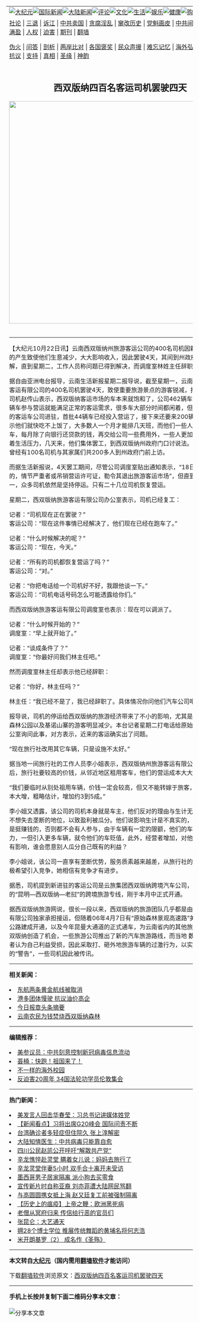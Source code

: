 <a name="1" id="1" target="_blank"></a><span id="1"></span>
<table align=center border="0"><tr><td colspan="2" VALIGN=TOP><a href="https://github.com/kpywf293/djy/blob/master/gb/nsc413.md#1"><img src="https://raw.githubusercontent.com/kpywf293/www/master/t/djy/1.jpg" title="大纪元"></a><a href="https://github.com/kpywf293/djy/blob/master/gb/n24hr.md#1"><img src="https://raw.githubusercontent.com/kpywf293/www/master/t/djy/3.jpg" title="国际新闻"></a><a href="https://github.com/kpywf293/djy/blob/master/gb/nsc413.md#1"><img src="https://raw.githubusercontent.com/kpywf293/www/master/t/djy/4.jpg" title="大陆新闻"></a><a href="https://github.com/kpywf293/djy/blob/master/gb/news392.md#1"><img src="https://raw.githubusercontent.com/kpywf293/www/master/t/djy/5.jpg" title="评论"></a><a href="https://github.com/kpywf293/djy/blob/master/gb/news2007.md#1"><img src="https://raw.githubusercontent.com/kpywf293/www/master/t/djy/6.jpg" title="文化"></a><a href="https://github.com/kpywf293/djy/blob/master/gb/news2008.md#1"><img src="https://raw.githubusercontent.com/kpywf293/www/master/t/djy/7.jpg" title="生活"></a><a href="https://github.com/kpywf293/djy/blob/master/gb/ncyule.md#1"><img src="https://raw.githubusercontent.com/kpywf293/www/master/t/djy/8.jpg" title="娱乐"></a><a href="https://github.com/kpywf293/djy/blob/master/gb/nsc1002.md#1"><img src="https://raw.githubusercontent.com/kpywf293/www/master/t/djy/9.jpg" title="健康"><a href="https://www.youlucky.com"><img src="https://raw.githubusercontent.com/kpywf293/www/master/t/djy/10.jpg" title="购物"></a><a href="https://donate.epochtimes.com/?utm_medium=epochtimes&utm_source=referral&utm_campaign=donate_button_djyarticleheader"><img src="https://raw.githubusercontent.com/kpywf293/www/master/t/djy/12.jpg" title="捐款"></a></td></tr>
<tr><td colspan="2" VALIGN=TOP><a target="_blank" href="https://github.com/kpywf293/djy/blob/master/gb/9p.md#1">社论</a> | <a target="_blank" href="https://github.com/kpywf293/djy/blob/master/gb/nf5657.md#1">三退</a> | <a target="_blank" href="https://github.com/kpywf293/djy/blob/master/gb/nf6124.md#1">诉江</a> | <a target="_blank" href="https://github.com/kpywf293/djy/blob/master/gb/nf1176117.md#1">中共卖国</a> | <a target="_blank" href="https://github.com/kpywf293/djy/blob/master/gb/nf5773.md#1">贪腐淫乱</a> | <a target="_blank" href="https://github.com/kpywf293/djy/blob/master/gb/nf1176115.md#1">窜改历史</a> | <a target="_blank" href="https://github.com/kpywf293/djy/blob/master/gb/nf1176107.md#1">党魁画皮</a> | <a target="_blank" href="https://github.com/kpywf293/djy/blob/master/gb/nf1320400.md#1">中共间谍</a> | <a target="_blank" href="https://github.com/kpywf293/djy/blob/master/gb/nf1176114.md#1">破坏传统</a> | <a target="_blank" href="https://github.com/kpywf293/ntdtv/blob/master/gb/prog447_1.md#1">恶贯满盈</a> | <a target="_blank" href="https://github.com/kpywf293/djy/blob/master/gb/ncid278.md#1">人权</a> | <a target="_blank" href="https://github.com/kpywf293/djy/blob/master/gb/nf1176111.md#1">迫害</a> | <a target="_blank" href="https://gitlab.com/szzdlab/mh-qikan/blob/master/README.md#1">期刊</a> | <a target="_blank" href="https://github.com/kpywf293/www/blob/master/README.md?zsrh#8">翻墙</a></p><p><a target="_blank" href="https://github.com/kpywf293/djy/blob/master/gb/nf5562.md#1">伪火</a> | <a target="_blank" href="https://github.com/kpywf293/djy/blob/master/gb/nf4378.md#1">问答</a> | <a target="_blank" href="https://github.com/kpywf293/djy/blob/master/gb/nf5792.md#1">剖析</a> | <a target="_blank" href="https://github.com/kpywf293/djy/blob/master/gb/nf5735.md#1">两岸比对</a> | <a target="_blank" href="https://github.com/kpywf293/djy/blob/master/gb/nf6119.md#1">各国褒奖</a> | <a target="_blank" href="https://github.com/kpywf293/djy/blob/master/gb/nf6120.md#1">民众声援</a> | <a target="_blank" href="https://github.com/kpywf293/djy/blob/master/gb/nf1188594.md#1">难忘记忆</a> | <a target="_blank" href="https://github.com/kpywf293/djy/blob/master/gb/nf3180.md#1">海外弘传</a> | <a target="_blank" href="https://github.com/kpywf293/djy/blob/master/gb/nf5410.md#1">万人上访</a> | <a target="_blank" href="https://github.com/kpywf293/ntdtv/blob/master/gb/prog1530_1.md#1">和平抗议</a> | <a target="_blank" href="https://github.com/kpywf293/djy/blob/master/gb/nf4386.md#1">支持</a> | <a target="_blank" href="https://github.com/kpywf293/djy/blob/master/gb/nf4389.md#1">真相</a> | <a target="_blank" href="https://github.com/kpywf293/djy/blob/master/gb/nf5790.md#1">圣缘</a> | <a target="_blank" href="https://github.com/kpywf293/djy/blob/master/gb/nf4786.md#1">神韵</a></td></tr>
<tr><td VALIGN=TOP width="626"><h2 align=center>西双版纳四百名客运司机罢驶四天</h2>
<img width="600" src="https://i.epochtimes.com/assets/uploads/2020/03/GettyImages-1188708561-320x200.jpg" />
<h6></h6>
<hr>
	<p>【大纪元10月22日讯】云南<ahref="https://github.com/kpywf293/djy/blob/master/gb/tag/%E8%A5%BF%E5%8F%8C%E7%89%88%E7%BA%B3.md#1">西双版纳</a>州旅游客运公司的400名司机因新的客运公司的产生致使他们生意减少，大大影响收入，因此<ahref="https://github.com/kpywf293/djy/blob/master/gb/tag/%E7%BD%A2%E9%A9%B6.md#1">罢驶</a>4天，其间到州政府上访，据了解，直到星期二，工作人员称问题已得到解决，而调度室林姓主任辞职。 </p>
<p>据自由亚洲电台报导，云南生活新报星期二报导说，截至星期一，云南<ahref="https://github.com/kpywf293/djy/blob/master/gb/tag/%E8%A5%BF%E5%8F%8C%E7%89%88%E7%BA%B3.md#1">西双版纳</a>旅游客运有限公司的400名司机<ahref="https://github.com/kpywf293/djy/blob/master/gb/tag/%E7%BD%A2%E9%A9%B6.md#1">罢驶</a>4天，致使重要旅游景点的游客锐减，报导引述<ahref="https://github.com/kpywf293/djy/blob/master/gb/tag/%E5%AE%A2%E8%BF%90%E5%8F%B8%E6%9C%BA.md#1">客运司机</a>赵传山表示，西双版纳客运市场的车本来就饱和了，公司462辆车中只需要200辆车参与营运就能满足正常的客运需求，很多车大部分时间都闲着，但是现在又有新的客运车公司进驻，首批44辆车已经投入营运了，接下来还要来200辆车。司机们表示他们就快吃不上饭了，大多数人一个月才能排几天班，而他们一些人是自己买的车，每月除了向银行还贷款的钱，再交给公司一些费用外，一些人更加倒贴钱。面对着生活压力，几天来，他们集体罢工，到西双版纳州政府门口讨说法。在本月17日，曾经有100名司机与其家属们共200多人到州政府门前上访。</p>
<p>而据生活新报说，4天罢工期间，尽管公司调度室贴出通知表示，“18日前不恢复营运的，情节严重者或吊销营运许可证，勒令其退出旅游客运市场”，但直到20日星期一，众多司机依然是坚持停运。只有二十几位司机恢复营运。</p>
<p>星期二，西双版纳旅游客运有限公司办公室表示，司机已经复工：</p>
<p>记者：“司机现在正在罢驶？”<br />客运公司：“现在这件事情已经解决了，他们现在已经在跑车了。”</p>
<p>记者：“什么时候解决的呢？”<br />客运公司：“现在，今天。”</p>
<p>记者：“所有的司机都恢复营运了吗？”<br />客运公司：“对。”</p>
<p>记者：“你把电话给一个司机好不好，我跟他谈一下。”<br />客运公司：“司机电话号码怎么可能透露给你们。”</p>
<p>而西双版纳旅游客运有限公司调度室也表示：现在可以调派了。</p>
<p>记者：“什么时候开始的？”<br />调度室：“早上就开始了。”</p>
<p>记者：“谈成条件了？”<br />调度室：“你最好问我们林主任吧。”</p>
<p>然而调度室林主任却表示他已经辞职：</p>
<p>记者：“你好，林主任吗？”</p>
<p>林主任：“我已经不是了，我已经辞职了。具体情况你问他们汽车公司吧。”</p>
<p>报导说，司机的停运给西双版纳的旅游经济带来了不小的影响，尤其是野猪谷、原始森林公园以及基诺山寨的游客明显减少。本台记者星期二打电话给原始森林公园的办公室询问此事，对方表示，近来的客运确实出了问题。</p>
<p>“现在旅行社改用其它车辆，只是设施不太好。”</p>
<p>据当地一间旅行社的工作人员李小姐表示，西双版纳州旅游客运有限公司的司机罢工后，旅行社要较高的价钱，从邻近地区租用客车，他们的营运成本大大提高。她说：</p>
<p>“我们要临时从别处祖用车辆，价钱一定会较高，但又不能转嫁于旅客，以致我们的成本大增，粗略估计，增加约3到5成。”</p>
<p>李小姐又透露，该公司的司机本身就是车主，他们反对的理由与生计无关，最重要是不想失去垄断的地位，以致盈利被瓜分。他们说影响生计是不真实的，其实这个行业是挺赚钱的，否则都不会有人参与，由于车辆有一定的限额，他们的车牌有增值能力，一但引入更多车辆，就令他们的车贬值，此外，经营者增加，对他们的收入亦会有影响，谁会愿意别人瓜分自己既有的利益？</p>
<p>李小姐说，该公司一直享有垄断优势，服务质素越来越差，从旅行社的立场而言，是极希望引入竞争，她相信有竞争才有进步。</p>
<p>据悉，司机提到新进驻的客运公司是云旅集团西双版纳跨境汽车公司，该公司推出的“昆明—西双版纳—老挝”的跨境旅游专线，刚于本月中正式开通。</p>
<p>据西双版纳旅游网说，很长一段以来，西双版纳的旅游团队几乎都是由该家旅游客运有限公司独家承担接运，但随着06年4月7日有“原始森林景观高速路”美誉的思小高速公路建成开通，以及今年昆曼大通道的正式通车，为云南省内的其他旅游企业进入西双版纳创造了机会，一些旅游公司推出了新的汽车旅游路线，而当地 数旅游车的经营者认为自己利益受损，因此采取打、砸外地旅游车辆的过激行为，以实行对外地车的“警告”，一些司机因此被传讯。<font color=#ffffff>(http://www.dajiyuan.com)</font></p>
	
<hr>


<strong>相关新闻：</strong>
<li><a href="https://github.com/kpywf293/djy/blob/master/gb/8/4/18/n2086346.md#1">东航两条黄金航线被取消</a></li>
<li><a href="https://github.com/kpywf293/djy/blob/master/gb/8/6/10/n2148810.md#1">港多团体慢驶 抗议油价高企</a></li>
<li><a href="https://github.com/kpywf293/djy/blob/master/gb/8/6/11/n2150182.md#1">今日报章头条摘要</a></li>
<li><a href="https://github.com/kpywf293/djy/blob/master/gb/8/6/28/n2171750.md#1">云南农民为钱焚烧西双版纳森林</a></li>
<hr>


<strong>编辑推荐：</strong>
<li><a href="https://github.com/onzhi266/djy/blob/master/gb/20/2/22/n11887949.md#1">美参议员：中共刻意控制新冠病毒信息流动</a></li>
<li><a href="https://github.com/tsiac2612/djy/blob/master/gb/19/2/7/n11029582.md#1" target="_blank">荟楠：快跑！祖国来了！</a></li><li><a href="https://github.com/kpywf293/djy/blob/master/gb/18/6/9/n10469652.md?dfh#1" target="_blank">不一样的海外校园</a></li><li><a href="https://github.com/tsiac2612/djy/blob/master/gb/19/8/30/n11489082.md#1" target="_blank">反迫害20周年 34国法轮功学员伦敦集会</a></li>
<hr>

<strong>热门新闻：</strong>
<li><a href="https://github.com/kpywf293/djy/blob/master/gb/20/3/26/n11977635.md#1">美发言人回击华春莹：习总书记讲媒体姓党</a></li>
<li><a href="https://github.com/kpywf293/djy/blob/master/gb/20/3/25/n11974512.md#1">【新闻看点】习将出席G20峰会 国际问责不断</a></li>
<li><a href="https://github.com/kpywf293/djy/blob/master/gb/20/3/26/n11977140.md#1">台湾确诊者多轻症但住院久 张上淳解密</a></li>
<li><a href="https://github.com/kpywf293/djy/blob/master/gb/20/3/26/n11975414.md#1">大陆知情医生：中共病毒只能靠自愈</a></li>
<li><a href="https://github.com/kpywf293/djy/blob/master/gb/20/3/26/n11977926.md#1">四川公民赵凯公开呼吁“解散共产党”</a></li>
<li><a href="https://github.com/kpywf293/djy/blob/master/gb/20/3/25/n11973180.md#1">辛龙憔悴赴灵堂 瞒着女儿说：妈妈去旅行了</a></li>
<li><a href="https://github.com/kpywf293/djy/blob/master/gb/20/3/25/n11973870.md#1">辛龙灵堂伴妻5小时 双手合十离开未受访</a></li>
<li><a href="https://github.com/kpywf293/djy/blob/master/gb/20/3/26/n11976245.md#1">墨西哥男子居家隔离 派小狗去买零食</a></li>
<li><a href="https://github.com/kpywf293/djy/blob/master/gb/20/3/24/n11971575.md#1">宣传新片时自称亚裔 刘亦菲遭大陆网民骂翻</a></li>
<li><a href="https://github.com/kpywf293/djy/blob/master/gb/20/3/25/n11974278.md#1">与高圆圆携女抵上海 赵又廷复工前被强制隔离</a></li>
<li><a href="https://github.com/kpywf293/djy/blob/master/gb/20/2/27/n11900217.md#1">【历史上的瘟疫】上帝之鞭：欧洲黑死病</a></li>
<li><a href="https://github.com/kpywf293/djy/blob/master/gb/20/3/24/n11970004.md#1">老僧从冥府归来 传信给行恶的官员们</a></li>
<li><a href="https://github.com/kpywf293/djy/blob/master/gb/20/3/25/n11974130.md#1">张昆仑：大艺通天</a></li>
<li><a href="https://github.com/kpywf293/djy/blob/master/gb/20/3/18/n11950234.md#1">拥28个博士学位 推展传统舞蹈的黄埔名将何志浩</a></li>
<li><a href="https://github.com/kpywf293/djy/blob/master/gb/13/2/3/n3792263.md#1">米开朗基罗（2） 成名作《圣殇》</a></li>
<hr>

<strong>本文转自<a href="https://www.epochtimes.com">大纪元</a>（国内需用<a href="https://github.com/kpywf293/www/blob/master/README.md#8">翻墙软件</a>才能访问）</strong><p>下载<a href="https://github.com/kpywf293/www/blob/master/README.md#8">翻墙软件</a>浏览原文：<a href="https://www.epochtimes.com/gb/8/10/22/n2304914.htm">西双版纳四百名客运司机罢驶四天</a></p><hr>

<strong>手机上长按并复制下面二维码分享本文章：</strong><br><br><img src="http://d1p1.ip.zn2.us/v.php?action=qrcode&url=https://github.com/kpywf293/djy/blob/master/gb/8/10/22/n2304914.md%231" title="分享本文章"></td><td VALIGN=TOP><a href="https://github.com/kpywf293/djy/blob/master/gb/16/1/21/n4622075.md?dfh#1" target="_blank"><img src="https://raw.githubusercontent.com/kpywf293/djy/master/gb/300/wei-f1.jpg" title="中共的伪火骗局"  alt="中共的伪火骗局"></a><br><a href="https://github.com/kpywf293/www/blob/master/README.md?dfh#9" target="_blank"><img src="https://raw.githubusercontent.com/kpywf293/djy/master/gb/300/yong-h.jpg" title="永恒的见证"  alt="永恒的见证"></a><br><a href="https://github.com/kpywf293/djy/blob/master/gb/13/9/29/n3974789.md?dfh#1" target="_blank"><img src="https://raw.githubusercontent.com/kpywf293/djy/master/gb/300/shang-lnz.jpg" title="善良女子被中共投男牢"  alt="善良女子被中共投男牢"></a><br><a href="https://github.com/kpywf293/djy/blob/master/gb/16/3/16/n4663449.md?dfh#1" target="_blank"><img src="https://raw.githubusercontent.com/kpywf293/djy/master/gb/300/huo-z3.jpg" title="警卫目击活摘器官"  alt="警卫目击活摘器官"></a><br><a href="https://github.com/kpywf293/djy/blob/master/gb/16/8/7/n8177641.md?dfh#1" target="_blank"><img src="https://raw.githubusercontent.com/kpywf293/djy/master/gb/300/huo-z4.jpg" title="证人描述活摘恐怖"  alt="证人描述活摘恐怖"></a><br><a href="https://github.com/kpywf293/djy/blob/master/gb/10/4/19/n2881569.md?dfh#1" target="_blank"><img src="https://raw.githubusercontent.com/kpywf293/djy/master/gb/300/huo-z1.jpg" title="揭开活摘器官黑幕"  alt="揭开活摘器官黑幕"></a><br><a href="https://github.com/kpywf293/djy/blob/master/gb/10/11/7/n3077476.md?dfh#1" target="_blank"><img src="https://raw.githubusercontent.com/kpywf293/djy/master/gb/300/ma-ks.jpg" title="马克思的成魔之路"  alt="马克思的成魔之路"></a><br><a href="https://github.com/kpywf293/djy/blob/master/gb/14/6/9/n4173977.md?dfh#1" target="_blank"><img src="https://raw.githubusercontent.com/kpywf293/djy/master/gb/300/chang-zs.jpg" title="藏字石 蕴天机"  alt="藏字石 蕴天机"></a><br><a href="https://github.com/kpywf293/djy/blob/master/gb/18/5/10/n10381511.md?dfh#1" target="_blank"><img src="https://raw.githubusercontent.com/kpywf293/djy/master/gb/300/st1.jpg" title="关注3亿人三退"  alt="关注3亿人三退"></a><br><a href="https://github.com/kpywf293/djy/blob/master/gb/18/3/21/n10237682.md?dfh#1" target="_blank"><img src="https://raw.githubusercontent.com/kpywf293/djy/master/gb/300/jie-t.jpg" title="解体中共复兴中华"  alt="解体中共复兴中华"></a><br><a href="https://github.com/kpywf293/djy/blob/master/gb/9/2/9/n2422991.md?dfh#1" target="_blank"><img src="https://raw.githubusercontent.com/kpywf293/djy/master/gb/300/gao-zs.jpg" title="中共迫害良心律师"  alt="中共迫害良心律师"></a><br><a href="https://github.com/kpywf293/djy/blob/master/gb/18/12/9/n10900044.md?dfh#1" target="_blank"><img src="https://raw.githubusercontent.com/kpywf293/djy/master/gb/300/sj1.jpg" title="303万人举报江泽民"  alt="303万人举报江泽民"></a><br><a href="https://github.com/kpywf293/djy/blob/master/gb/18/8/28/n10672014.md?dfh#1" target="_blank"><img src="https://raw.githubusercontent.com/kpywf293/djy/master/gb/300/sj2.jpg" title="这些官员为何起诉江泽民"  alt="这些官员为何起诉江泽民"></a><br><a href="https://github.com/kpywf293/djy/blob/master/gb/8/12/18/n2367165.md?dfh#1" target="_blank"><img src="https://raw.githubusercontent.com/kpywf293/djy/master/gb/300/liangan.jpg" title="海峡两岸的强烈对比"  alt="海峡两岸的强烈对比"></a><br><a href="https://github.com/kpywf293/djy/blob/master/gb/15/12/10/n4593139.md?dfh#1" target="_blank"><img src="https://raw.githubusercontent.com/kpywf293/djy/master/gb/300/jia-ndzl.jpg" title="加拿大总理的贺信"  alt="加拿大总理的贺信"></a><br><a href="https://github.com/kpywf293/djy/blob/master/gb/11/6/17/n3289382.md?dfh#1" target="_blank"><img src="https://raw.githubusercontent.com/kpywf293/djy/master/gb/300/xiao-wd.jpg" title="探寻真相兼听则明"  alt="探寻真相兼听则明"></a><br><a href="https://github.com/kpywf293/djy/blob/master/gb/18/10/27/n10812623.md?dfh#1" target="_blank"><img src="https://raw.githubusercontent.com/kpywf293/djy/master/gb/300/yindu.jpg" title="印度媒体报道东方"  alt="印度媒体报道东方"></a><br><a href="https://github.com/kpywf293/djy/blob/master/gb/18/6/9/n10469652.md?dfh#1" target="_blank"><img src="https://raw.githubusercontent.com/kpywf293/djy/master/gb/300/xie-j.jpg" title="不一样的海外校园"  alt="不一样的海外校园"></a><br><a href="https://github.com/kpywf293/djy/blob/master/gb/7/4/5/n1669415.md?dfh#1" target="_blank"><img src="https://raw.githubusercontent.com/kpywf293/djy/master/gb/300/li-up.jpg" title="从大师到徒弟的传奇"  alt="从大师到徒弟的传奇"></a><br><a href="https://github.com/kpywf293/djy/blob/master/gb/17/5/26/n9191512.md?dfh#1" target="_blank"><img src="https://raw.githubusercontent.com/kpywf293/djy/master/gb/300/zfl2.jpg" title="亿万人与东方一本奇书"  alt="亿万人与东方一本奇书"></a><br><a href="https://github.com/kpywf293/djy/blob/master/gb/13/11/27/n4020290.md?dfh#1" target="_blank"><img src="https://raw.githubusercontent.com/kpywf293/djy/master/gb/300/zhen-h.jpg" title="大陆见不到的震撼场面"  alt="大陆见不到的震撼场面"></a><br><a href="https://github.com/kpywf293/djy/blob/master/gb/15/7/17/n4482910.md?dfh#1" target="_blank"><img src="https://raw.githubusercontent.com/kpywf293/djy/master/gb/300/dalu-sk.jpg" title="人心向善 大陆当初盛况"  alt="人心向善 大陆当初盛况"></a><br><a href="https://github.com/kpywf293/djy/blob/master/gb/19/1/5/n10955468.md?dfh#1" target="_blank"><img src="https://raw.githubusercontent.com/kpywf293/djy/master/gb/300/zfl1.jpg" title="追寻真理 这书讲什么"  alt="追寻真理 这书讲什么"></a><br><a href="https://github.com/kpywf293/www/blob/master/README.md?dfh#1" target="_blank"><img src="https://raw.githubusercontent.com/kpywf293/djy/master/gb/300/fq1.jpg" title="下载免费翻墙软件"  alt="下载免费翻墙软件"></a><br></td></tr></table>
